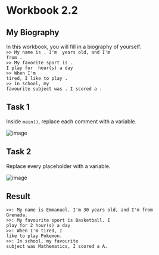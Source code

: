# Workbook 2.2

## My Biography
In this workbook, you will fill in a biography of yourself.<br>
<code>>> My name is <name>. I'm <age> years old, and I'm from <country>.</code><br>
<code>>> My favorite sport is <sport>. I play for <hours> hour(s) a day</code><br>
<code>>> When I'm tired, I like to play <game>.</code><br>
<code>>> In school, my favourite subject was <subject>. I scored a <grade>.</code><br>

## Task 1
Inside <code>main()</code>, replace each comment with a variable.
  
![image](https://github.com/emtaylor1993/Udemy-Courses/assets/93065901/1a231f93-50da-4702-9ab8-3af5d15c6ce2)

## Task 2
Replace every placeholder with a variable.
  
![image](https://github.com/emtaylor1993/Udemy-Courses/assets/93065901/89d1bea1-ccdf-44c6-9f88-9f4b50ebf01a)

## Result
<code>>>: My name is Emmanuel. I'm 30 years old, and I'm from Grenada.</code><br>
<code>>>: My favourite sport is Basketball. I play for 2 hour(s) a day</code><br>
<code>>>: When I'm tired, I like to play Pokemon.</code><br>
<code>>>: In school, my favourite subject was Mathematics, I scored a A.</code>
